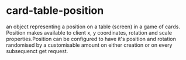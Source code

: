 # card-table-position
an object representing a position on a table (screen) in a game of cards.  Position makes available to client  x, y coordinates, rotation and scale properties.Position can be configured to have it's position and rotation randomised by a customisable amount on either creation or on every subsequenct get request.
